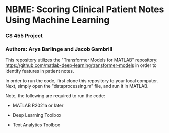 # NBME: Scoring Clinical Patient Notes Using Machine Learning

### CS 455 Project

### Authors: Arya Barlinge and Jacob Gambrill

This repository utilizes the "Transformer Models for MATLAB" repository: https://github.com/matlab-deep-learning/transformer-models in order to identify features in patient notes. 

In order to run the code, first clone this repository to your local computer. 
Next, simply open the "dataprocessing.m" file, and run it in MATLAB.

Note, the following are required to run the code:

- MATLAB R2021a or later

- Deep Learning Toolbox

- Text Analytics Toolbox
